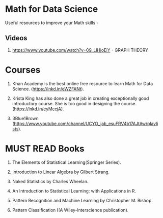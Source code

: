 # Math for Data Science
Useful resources to improve your Math skills -

## Videos


1) https://www.youtube.com/watch?v=09_LlHjoEiY - GRAPH THEORY

Courses
=======
1) Khan Academy is the best online free resource to learn Math for Data Science.
(https://lnkd.in/eWZFANt).

2) Krista King has also done a great job in creating exceptionally good introductory course. She is too good in designing the course.
(https://lnkd.in/eyMecjA).

3) 3Blue1Brown (https://www.youtube.com/channel/UCYO_jab_esuFRV4b17AJtAw/playlists).

MUST READ Books
=============
1) The Elements of Statistical Learning(Springer Series).

2) Introduction to Linear Algebra by Gilbert Strang.

3) Naked Statistics by Charles Wheelan.

4) An Introduction to Statistical Learning: with Applications in R.

5) Pattern Recognition and Machine Learning by Christopher M. Bishop.

6) Pattern Classification ((A Wiley-Interscience publication).
